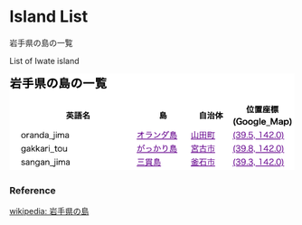 Island List
===============

岩手県の島の一覧

List of Iwate island

![island list](https://github.com/ohwada/World_Countries/blob/main/geoPandas/polygon_explode/iwate/island_list/screenshots/iwate_island_list.png)

### Reference

[wikipedia: 岩手県の島](https://ja.wikipedia.org/wiki/Category:%E5%B2%A9%E6%89%8B%E7%9C%8C%E3%81%AE%E5%B3%B6)
